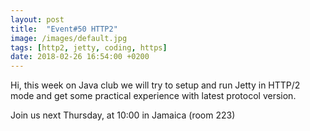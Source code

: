 ```yaml
---
layout: post
title:  "Event#50 HTTP2"
image: /images/default.jpg
tags: [http2, jetty, coding, https]
date: 2018-02-26 16:54:00 +0200
---
```


Hi, this week on Java club
we will try to setup and run Jetty in HTTP/2 mode and get some practical experience with latest protocol version.

Join us next Thursday, at 10:00 in Jamaica (room 223)

